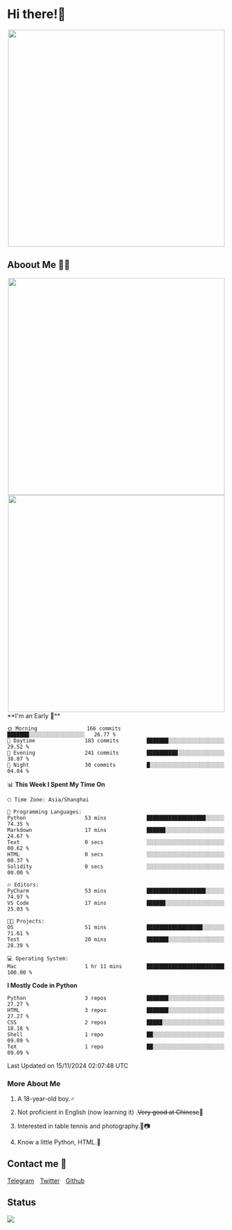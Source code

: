 # Hi there!🎉

<div align=center><img src="https://count.getloli.com/get/@Cicada000?theme=moebooru" width=500px></div>

## Aboout Me 👀💦

<div align=center>
<img src="https://github-readme-stats.vercel.app/api?username=Cicada000&show_icons=true&theme=tokyonight" width=500px>
<br>
<img src="https://github-readme-stats.vercel.app/api/top-langs/?username=Cicada000&show_icons=true&theme=tokyonight&layout=compact" width=500px>
</div>
<!--START_SECTION:waka-->
**I'm an Early 🐤** 

```text
🌞 Morning                166 commits         ███████░░░░░░░░░░░░░░░░░░   26.77 % 
🌆 Daytime                183 commits         ███████░░░░░░░░░░░░░░░░░░   29.52 % 
🌃 Evening                241 commits         ██████████░░░░░░░░░░░░░░░   38.87 % 
🌙 Night                  30 commits          █░░░░░░░░░░░░░░░░░░░░░░░░   04.84 % 
```


📊 **This Week I Spent My Time On** 

```text
🕑︎ Time Zone: Asia/Shanghai

💬 Programming Languages: 
Python                   53 mins             ███████████████████░░░░░░   74.35 % 
Markdown                 17 mins             ██████░░░░░░░░░░░░░░░░░░░   24.67 % 
Text                     0 secs              ░░░░░░░░░░░░░░░░░░░░░░░░░   00.62 % 
HTML                     0 secs              ░░░░░░░░░░░░░░░░░░░░░░░░░   00.37 % 
Solidity                 0 secs              ░░░░░░░░░░░░░░░░░░░░░░░░░   00.00 % 

🔥 Editors: 
PyCharm                  53 mins             ███████████████████░░░░░░   74.97 % 
VS Code                  17 mins             ██████░░░░░░░░░░░░░░░░░░░   25.03 % 

🐱‍💻 Projects: 
OS                       51 mins             ██████████████████░░░░░░░   71.61 % 
Test                     20 mins             ███████░░░░░░░░░░░░░░░░░░   28.39 % 

💻 Operating System: 
Mac                      1 hr 11 mins        █████████████████████████   100.00 % 
```

**I Mostly Code in Python** 

```text
Python                   3 repos             ███████░░░░░░░░░░░░░░░░░░   27.27 % 
HTML                     3 repos             ███████░░░░░░░░░░░░░░░░░░   27.27 % 
CSS                      2 repos             █████░░░░░░░░░░░░░░░░░░░░   18.18 % 
Shell                    1 repo              ██░░░░░░░░░░░░░░░░░░░░░░░   09.09 % 
TeX                      1 repo              ██░░░░░░░░░░░░░░░░░░░░░░░   09.09 % 
```




 Last Updated on 15/11/2024 02:07:48 UTC
<!--END_SECTION:waka-->

### More About Me

1. A 18-year-old boy.♂

2. Not proficient in English (now learning it) .~~Very good at Chinese~~🤣

3. Interested in table tennis and photography.🏓📷

4. Know a little Python, HTML.🐍


## Contact me 💬

[Telegram](https://t.me/CicadaLYW)&emsp;[Twitter](https://twitter.com/Cicada0001)&emsp;[Github](https://github.com/Cicada000)

## Status
<img src="https://weather-icon.journeyad.repl.co/@hangzhou?v=1" align="left">







